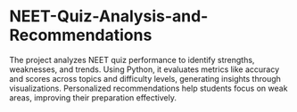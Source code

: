 # NEET-Quiz-Analysis-and-Recommendations
The project analyzes NEET quiz performance to identify strengths, weaknesses, and trends. Using Python, it evaluates metrics like accuracy and scores across topics and difficulty levels, generating insights through visualizations. Personalized recommendations help students focus on weak areas, improving their preparation effectively.
